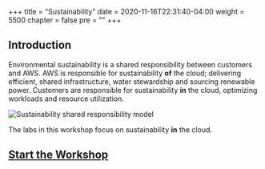 +++
title = "Sustainability"
date = 2020-11-16T22:31:40-04:00
weight = 5500
chapter = false
pre = ""
+++

## Introduction
Environmental sustainability is a shared responsibility between customers and AWS. AWS is responsible for sustainability **of** the cloud; delivering efficient, shared infrastructure, water stewardship and sourcing renewable power. Customers are responsible for sustainability **in** the cloud, optimizing workloads and resource utilization.

![Sustainability shared responsibility model](/Sustainability/images/sustainability_shared_responsibility.svg)

The labs in this workshop focus on sustainability **in** the cloud.

## [Start the Workshop](https://catalog.workshops.aws/well-architected-sustainability/)
